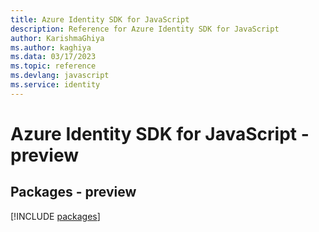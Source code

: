 ```yaml
---
title: Azure Identity SDK for JavaScript
description: Reference for Azure Identity SDK for JavaScript
author: KarishmaGhiya
ms.author: kaghiya
ms.data: 03/17/2023
ms.topic: reference
ms.devlang: javascript
ms.service: identity
---
```

# Azure Identity SDK for JavaScript - preview
## Packages - preview
[!INCLUDE [packages](identity-index.md)]